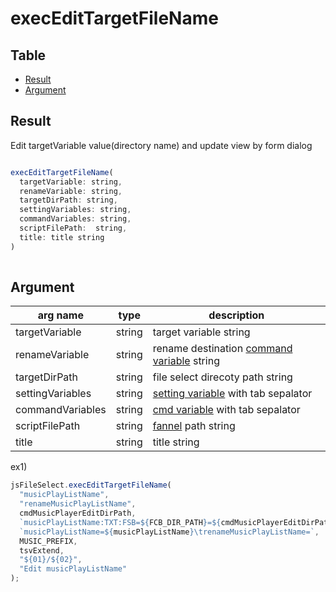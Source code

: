 # execEditTargetFileName

Table
-----------------

* [Result](#result)
* [Argument](#argument)


## Result

Edit targetVariable value(directory name) and update view by form dialog    



```js.js

execEditTargetFileName(  
  targetVariable: string,  
  renameVariable: string,  
  targetDirPath: string,  
  settingVariables: string,   
  commandVariables: string, 
  scriptFilePath:  string,
  title: title string
)
  
```

## Argument

| arg name | type | description |
| -------- | -------- | -------- |
| targetVariable | string | target variable string |
| renameVariable | string | rename destination [command variable](https://github.com/puutaro/CommandClick/blob/master/DEVELOPER.md#cmd-variables) string |
| targetDirPath | string | file select direcoty path string |
| settingVariables | string | [setting variable](https://github.com/puutaro/CommandClick/blob/master/DEVELOPER.md#setting-variable) with tab sepalator |
| commandVariables | string | [cmd variable](https://github.com/puutaro/CommandClick/blob/master/DEVELOPER.md#cmd-variables) with tab sepalator |
| scriptFilePath | string | [fannel](https://github.com/puutaro/CommandClick/blob/master/md/developer/glossary.md#fannel) path string |
| title | string | title string |

ex1)

```js.js
jsFileSelect.execEditTargetFileName(
  "musicPlayListName",
  "renameMusicPlayListName",
  cmdMusicPlayerEditDirPath,
  `musicPlayListName:TXT:FSB=${FCB_DIR_PATH}=${cmdMusicPlayerEditDirPath}!${FCB_PREFIX}=${MUSIC_PREFIX}!${FCB_SUFFIX}=${tsvExtend}`,
  `musicPlayListName=${musicPlayListName}\trenameMusicPlayListName=`,
  MUSIC_PREFIX,
  tsvExtend,
  "${01}/${02}",
  "Edit musicPlayListName"
);

```
